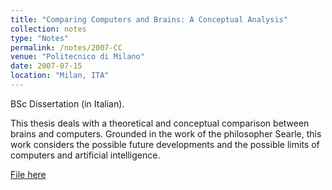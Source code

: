 ```yaml
---
title: "Comparing Computers and Brains: A Conceptual Analysis"
collection: notes
type: "Notes"
permalink: /notes/2007-CC
venue: "Politecnico di Milano"
date: 2007-07-15
location: "Milan, ITA"
---
```


BSc Dissertation (in Italian).

This thesis deals with a theoretical and conceptual comparison between brains and computers. Grounded in the work of the philosopher Searle, this work considers the possible future developments and the possible limits of computers and artificial intelligence.

[File here](CC.pdf)
